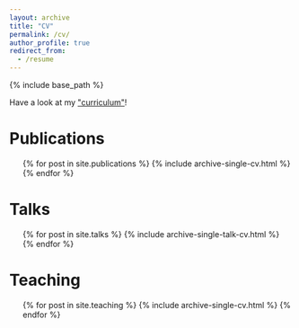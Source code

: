 ```yaml
---
layout: archive
title: "CV"
permalink: /cv/
author_profile: true
redirect_from:
  - /resume
---
```


{% include base_path %}

Have a look at my ["curriculum"](https://mtiezzi.github.io/files/cv.pdf)!  



Publications
======
  <ul>{% for post in site.publications %}
    {% include archive-single-cv.html %}
  {% endfor %}</ul>
  
Talks
======
  <ul>{% for post in site.talks %}
    {% include archive-single-talk-cv.html %}
  {% endfor %}</ul>
  
Teaching
======
  <ul>{% for post in site.teaching %}
    {% include archive-single-cv.html %}
  {% endfor %}</ul>
  
